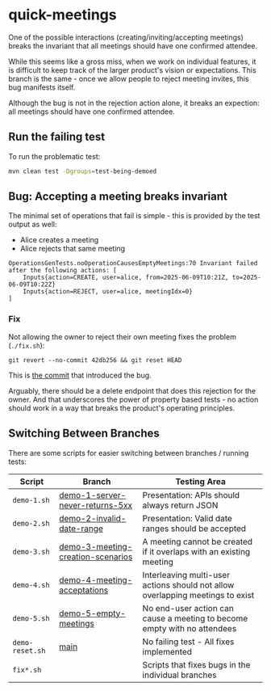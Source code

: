 # quick-meetings

One of the possible interactions (creating/inviting/accepting meetings) breaks the
invariant that all meetings should have one confirmed attendee.

While this seems like a gross miss, when we work on individual features, it is difficult
to keep track of the larger product's vision or expectations. This branch is the same -
once we allow people to reject meeting invites, this bug manifests itself.

Although the bug is not in the rejection action alone, it breaks an expection: all
meetings should have one confirmed attendee.

## Run the failing test

To run the problematic test:

```bash
mvn clean test -Dgroups=test-being-demoed
```

## Bug: Accepting a meeting breaks invariant

The minimal set of operations that fail is simple - this is provided by the test output as well:

- Alice creates a meeting
- Alice rejects that same meeting

```
OperationsGenTests.noOperationCausesEmptyMeetings:70 Invariant failed after the following actions: [
    Inputs{action=CREATE, user=alice, from=2025-06-09T10:21Z, to=2025-06-09T10:22Z}
    Inputs{action=REJECT, user=alice, meetingIdx=0}
]
```

### Fix

Not allowing the owner to reject their own meeting fixes the problem (`./fix.sh`):

```
git revert --no-commit 42db256 && git reset HEAD
```

This is [the commit](https://github.com/mourjo/quick-meetings/commit/42db25642d040b216ca687b411b43a2db400e17f) that introduced the bug.

Arguably, there should be a delete endpoint that does this rejection for the owner. And that
underscores the power of property based tests - no action should work in a way that breaks the
product's operating principles.

## Switching Between Branches

There are some scripts for easier switching between branches / running tests:

| Script            | Branch                                                                                                               | Testing Area                                                                   |
|-------------------|----------------------------------------------------------------------------------------------------------------------|--------------------------------------------------------------------------------|
| `demo-1.sh`     | [demo-1-server-never-returns-5xx](https://github.com/mourjo/quick-meetings/tree/demo-1-server-never-returns-5xx)     | Presentation: APIs should always return JSON                                   |
| `demo-2.sh`     | [demo-2-invalid-date-range](https://github.com/mourjo/quick-meetings/tree/demo-2-invalid-date-range)                 | Presentation: Valid date ranges should be accepted                             |
| `demo-3.sh`     | [demo-3-meeting-creation-scenarios](https://github.com/mourjo/quick-meetings/tree/demo-3-meeting-creation-scenarios) | A meeting cannot be created if it overlaps with an existing meeting            |
| `demo-4.sh`     | [demo-4-meeting-acceptations](https://github.com/mourjo/quick-meetings/tree/demo-4-meeting-acceptations)             | Interleaving multi-user actions should not allow overlapping meetings to exist |
| `demo-5.sh`     | [demo-5-empty-meetings](https://github.com/mourjo/quick-meetings/tree/demo-5-empty-meetings)                         | No end-user action can cause a meeting to become empty with no attendees       |
| `demo-reset.sh` | [main](https://github.com/mourjo/quick-meetings/)                                                                    | No failing test - All fixes implemented                                        |
| `fix*.sh`       |                                                                                                                      | Scripts that fixes bugs in the individual branches                             |
